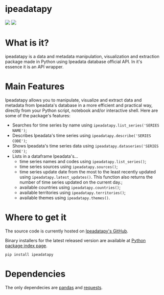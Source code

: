# ipeadatapy
[![](https://img.shields.io/pypi/v/ipeadatapy.svg?color=blue&label=PyPI&style=popout-square)](https://pypi.org/project/ipeadatapy/) [![](https://img.shields.io/pypi/dm/ipeadatapy.svg?color=blue&style=flat-square)](https://pypi.org/project/ipeadatapy/)
# What is it?
ipeadatapy is a data and metadata manipulation, visualization and extraction package made in Python using Ipeadata database official API. In it's essence it is an API wrapper.

# Main Features

Ipeadatapy allows you to manipulate, visualize and extract data and metadata from Ipeadata's database in a more efficient and practical way, directly from your Python script, notebook and/or interactive shell. Here are some of the package's features:

- Searches for time series by name using `ipeadatapy.list_series('SERIES NAME')`;
- Describes Ipeadata's time series using `ipeadatapy.describe('SERIES CODE')`;
- Shows Ipeadata's time series data using `ipeadatapy.dataseries('SERIES CODE')`;
- Lists in a dataframe Ipeadata's... 
  - time series names and codes using `ipeadatapy.list_series()`;
  - time series sources using `ipeadatapy.sources()`;
  - time series update date from the most to the least recently updated using `ipeadatapy.latest_updates()`. This function also returns the number of time series updated on the current day.;
  - available countries using `ipeadatapy.countries()`;
  - available territories using `ipeadatapy.territories()`;
  - available themes using `ipeadatapy.themes()`.

# Where to get it
The source code is currently hosted on [Ipeadatapy's GitHub](https://github.com/luanborelli/ipeadatapy/).

Binary installers for the latest released version are available at [Python package index page](https://pypi.org/project/ipeadatapy/).

`pip install ipeadatapy`

# Dependencies
The only dependecies are [pandas](https://github.com/pandas-dev/pandas)  and [requests](https://github.com/kennethreitz/requests). 
